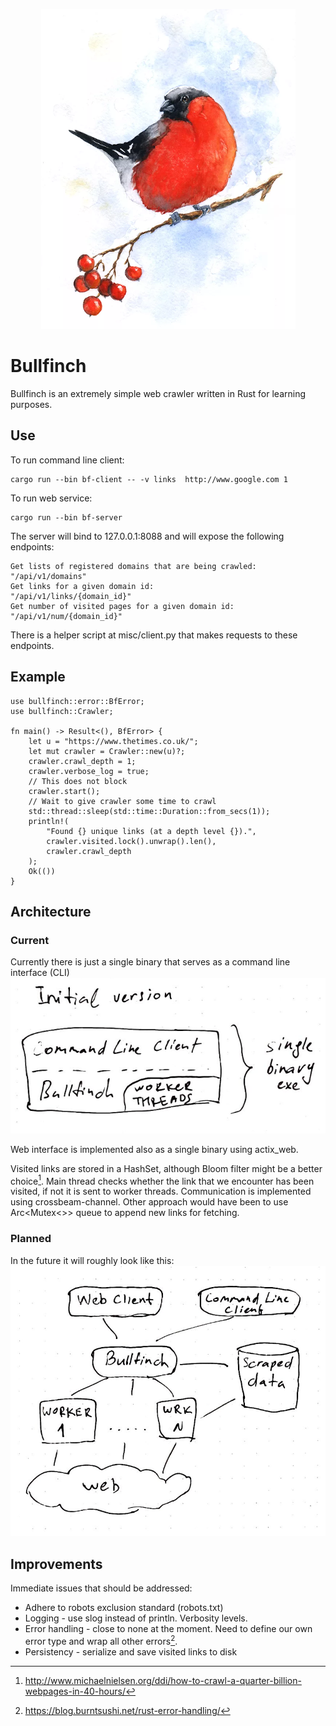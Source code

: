 <p align="center">
  <img src="info/logo.png">
</p>

# Bullfinch

Bullfinch is an extremely simple web crawler written in Rust for learning purposes.

## Use
To run command line client:

```
cargo run --bin bf-client -- -v links  http://www.google.com 1
```

To run web service:
```
cargo run --bin bf-server
```
The server will bind to 127.0.0.1:8088 and will expose the following endpoints:
```
Get lists of registered domains that are being crawled:
"/api/v1/domains"
Get links for a given domain id:
"/api/v1/links/{domain_id}"
Get number of visited pages for a given domain id:
"/api/v1/num/{domain_id}"
```
There is a helper script at misc/client.py that makes requests to these endpoints.

## Example

```
use bullfinch::error::BfError;
use bullfinch::Crawler;

fn main() -> Result<(), BfError> {
    let u = "https://www.thetimes.co.uk/";
    let mut crawler = Crawler::new(u)?;
    crawler.crawl_depth = 1;
    crawler.verbose_log = true;
    // This does not block
    crawler.start();
    // Wait to give crawler some time to crawl
    std::thread::sleep(std::time::Duration::from_secs(1));
    println!(
        "Found {} unique links (at a depth level {}).",
        crawler.visited.lock().unwrap().len(),
        crawler.crawl_depth
    );
    Ok(())
}

```

## Architecture
### Current
Currently there is just a single binary that serves as a command line interface (CLI)
![](info/architecture_initial.png)

Web interface is implemented also as a single binary using actix_web.

Visited links are stored in a HashSet, although Bloom filter might be a better choice[^1].
Main thread checks whether the link that we encounter has been visited, if not it is sent to worker threads. Communication is implemented using crossbeam-channel.
Other approach would have been to use Arc<Mutex<>> queue to append new links for fetching.

### Planned

In the future it will roughly look like this:
![](info/architecture_goal.png)

## Improvements
Immediate issues that should be addressed:

* Adhere to robots exclusion standard (robots.txt)
* Logging - use slog instead of println. Verbosity levels.
* Error handling - close to none at the moment. Need to define our own error type and wrap all other errors[^2].
* Persistency - serialize and save visited links to disk

[^1]: http://www.michaelnielsen.org/ddi/how-to-crawl-a-quarter-billion-webpages-in-40-hours/
[^2]: https://blog.burntsushi.net/rust-error-handling/

